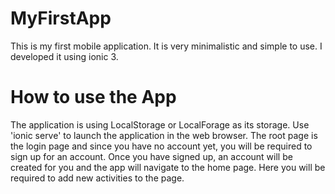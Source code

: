# MyFirstApp
This is my first mobile application. It is very minimalistic and simple to use. I developed it using ionic 3.
# How to use the App
The application is using LocalStorage or LocalForage as its storage. Use 'ionic serve' to launch the application in the web browser. The root page is the login page and since you have no account yet, you will be required to sign up for an account.
Once you have signed up, an account will be created for you and the app will navigate to the home page. Here you will be required to add new activities to the page.
